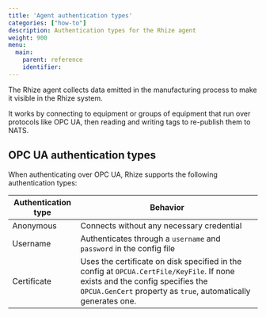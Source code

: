 ```yaml
---
title: 'Agent authentication types'
categories: ["how-to"]
description: Authentication types for the Rhize agent
weight: 900
menu:
  main:
    parent: reference
    identifier:
---
```


The Rhize agent collects data emitted in the manufacturing process to make it visible in the Rhize system.

It works by connecting to equipment or groups of equipment that run over protocols like OPC UA,
then reading and writing tags to re-publish them to NATS.

## OPC UA authentication types

 When authenticating over OPC UA, Rhize supports the following authentication types:

| Authentication type | Behavior                                                                                                                                                                                       |
|---------------------|------------------------------------------------------------------------------------------------------------------------------------------------------------------------------------------------|
| Anonymous           | Connects without any necessary credential                                                                                                                                                      |
| Username            | Authenticates through a `username` and `password` in the config file                                                                                                                           |
| Certificate         | Uses the certificate on disk specified in the config at `OPCUA.CertFile/KeyFile`. If none exists and the config specifies the `OPCUA.GenCert` property as `true`, automatically generates one. |



